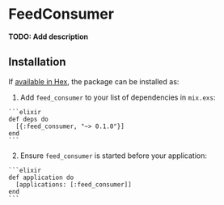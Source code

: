 # FeedConsumer

**TODO: Add description**

## Installation

If [available in Hex](https://hex.pm/docs/publish), the package can be installed as:

  1. Add `feed_consumer` to your list of dependencies in `mix.exs`:

    ```elixir
    def deps do
      [{:feed_consumer, "~> 0.1.0"}]
    end
    ```

  2. Ensure `feed_consumer` is started before your application:

    ```elixir
    def application do
      [applications: [:feed_consumer]]
    end
    ```

